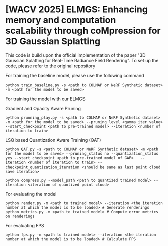 
# [WACV 2025] ELMGS: Enhancing memory and computation scaLability through coMpression for 3D Gaussian Splatting



This code is build upon the official implementation of the paper "3D Gaussian Splatting for Real-Time Radiance Field Rendering". To set up the code, please refer to the original repository





For training the baseline model, please use the following command
```shell
python train_baseline.py -s <path to COLMAP or NeRF Synthetic dataset> -m <path for the model to be saved>
```

For training the model with our ELMGS

Gradient and Opacity Aware Pruning
```shell
python prunning_play.py -s <path to COLMAP or NeRF Synthetic dataset> -m <path for the model to be saved> --pruning_level <gamma_iter value> --start_checkpoint <path to pre-trained model> --iteration <number of iteration to train>
```
LSQ based Quantization Aware Training (QAT)
```shell
python QAT.py -s <path to COLMAP or NeRF Synthetic dataset> -m <path for the model to be saved> --pruning_status no --quantization_status yes --start_checkpoint <path to pre-trained model of GAP>   --iteration <number of iteration to train> --checkpoint_quantization_iteration <should be same as last point cloud save iteration>
```

```shell
python compress.py --model_path <path to quantized trained model> --iteration <iteration of quantized point cloud>
```


For evaluating the model 
```shell
python render.py -m <path to trained model> --iteration <the iteration number at which the model is to be loaded> # Generate renderings
python metrics.py -m <path to trained model> # Compute error metrics on renderings
```

For evaluating FPS
```shell
python fps.py -m <path to trained model> --iteration <the iteration number at which the model is to be loaded> # Calculate FPS
```
